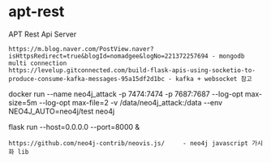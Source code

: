 # apt-rest

APT Rest Api Server

```
https://m.blog.naver.com/PostView.naver?isHttpsRedirect=true&blogId=nomadgee&logNo=221372257694 - mongodb multi connection
https://levelup.gitconnected.com/build-flask-apis-using-socketio-to-produce-consume-kafka-messages-95a15df2d1bc - kafka + websocket 참고
```

docker run --name neo4j_attack -p 7474:7474 -p 7687:7687 --log-opt max-size=5m --log-opt max-file=2 -v /data/neo4j_attack:/data --env NEO4J_AUTO=neo4j/test neo4j


flask run --host=0.0.0.0 --port=8000 &

```
https://github.com/neo4j-contrib/neovis.js/     - neo4j javascript 가시화 lib
```